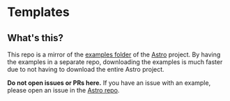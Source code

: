 # Templates

## What's this?

This repo is a mirror of the [examples folder](https://github.com/withastro/astro/tree/main/examples) of the [Astro](https://astro.build) project. By having the examples in a separate repo, downloading the examples is much faster due to not having to download the entire Astro project.

**Do not open issues or PRs here.** If you have an issue with an example, please open an issue in the [Astro repo](https://github.com/withastro/astro).
